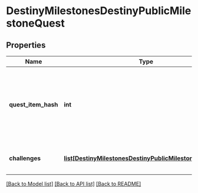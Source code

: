 # DestinyMilestonesDestinyPublicMilestoneQuest

## Properties
Name | Type | Description | Notes
------------ | ------------- | ------------- | -------------
**quest_item_hash** | **int** | Quests are defined as Items in content.  As such, this is the hash identifier of the DestinyInventoryItemDefinition that represents this quest.  It will have pointers to all of the stepsin the quest, and display information for the quest (title, description, icon etc)Individual steps will be referred to in the Quest item&#39;s DestinyInventoryItemDefinition.setDataproperty, and themselves are Items with their own renderable data. | [optional] 
**challenges** | [**list[DestinyMilestonesDestinyPublicMilestoneChallenge]**](DestinyMilestonesDestinyPublicMilestoneChallenge.md) | For the given quest there could be 0-to-Many challenges: mini queststhat you can perform in the course of doing this quest, that may grant you rewards and benefits. | [optional] 

[[Back to Model list]](../README.md#documentation-for-models) [[Back to API list]](../README.md#documentation-for-api-endpoints) [[Back to README]](../README.md)


